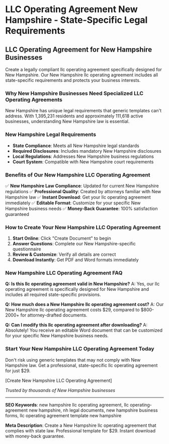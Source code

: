 # LLC Operating Agreement New Hampshire - State-Specific Legal Requirements

## LLC Operating Agreement for New Hampshire Businesses

Create a legally compliant llc operating agreement specifically designed for New Hampshire. Our New Hampshire llc operating agreement includes all state-specific requirements and protects your business interests.

### Why New Hampshire Businesses Need Specialized LLC Operating Agreements

New Hampshire has unique legal requirements that generic templates can't address. With 1,395,231 residents and approximately 111,618 active businesses, understanding New Hampshire law is essential.

### New Hampshire Legal Requirements

- **State Compliance**: Meets all New Hampshire legal standards
- **Required Disclosures**: Includes mandatory New Hampshire disclosures
- **Local Regulations**: Addresses New Hampshire business regulations
- **Court System**: Compatible with New Hampshire court requirements

### Benefits of Our New Hampshire LLC Operating Agreement

✅ **New Hampshire Law Compliance**: Updated for current New Hampshire regulations
✅ **Professional Quality**: Created by attorneys familiar with New Hampshire law
✅ **Instant Download**: Get your llc operating agreement immediately
✅ **Editable Format**: Customize for your specific New Hampshire business needs
✅ **Money-Back Guarantee**: 100% satisfaction guaranteed

### How to Create Your New Hampshire LLC Operating Agreement

1. **Start Online**: Click "Create Document" to begin
2. **Answer Questions**: Complete our New Hampshire-specific questionnaire
3. **Review & Customize**: Verify all details are correct
4. **Download Instantly**: Get PDF and Word formats immediately

### New Hampshire LLC Operating Agreement FAQ

**Q: Is this llc operating agreement valid in New Hampshire?**
A: Yes, our llc operating agreement is specifically designed for New Hampshire and includes all required state-specific provisions.

**Q: How much does a New Hampshire llc operating agreement cost?**
A: Our New Hampshire llc operating agreement costs $29, compared to $800-2000+ for attorney-drafted documents.

**Q: Can I modify this llc operating agreement after downloading?**
A: Absolutely! You receive an editable Word document that can be customized for your specific New Hampshire business needs.

### Start Your New Hampshire LLC Operating Agreement Today

Don't risk using generic templates that may not comply with New Hampshire law. Get a professional, state-specific llc operating agreement for just $29.

[Create New Hampshire LLC Operating Agreement]

_Trusted by thousands of New Hampshire businesses_

---

**SEO Keywords**: new hampshire llc operating agreement, llc operating-agreement new hampshire, nh legal documents, new hampshire business forms, llc operating agreement template new hampshire

**Meta Description**: Create a New Hampshire llc operating agreement that complies with state law. Professional template for $29. Instant download with money-back guarantee.
